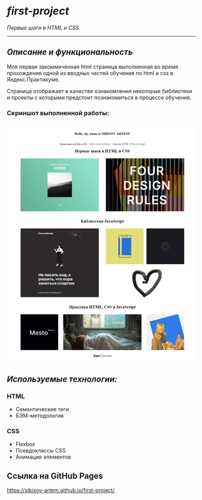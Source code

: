 # ***first-project***
*Первые шаги в HTML и CSS*

---
## *Описание и функциональность*

Моя первая закоммиченная html страница выполненная во время прохождения одной из вводных частей обучения по html и css в Яндекс.Практикуме.

Страница отображает в качестве ознакомления некоторые библиотеки и проекты с которыми предстоит познакомиться в процессе обучения.

### Скриншот выполненной работы:
![Desktop screenshot](./screenshot/screenshot.png)
---
## ***Используемые технологии:***
### HTML
* Семантические теги
* БЭМ-методология
### СSS
* Flexbox
* Псевдоклассы CSS
* Анимация элементов

## Ссылка на GitHub Pages
https://sibisov-artem.github.io/first-project/

